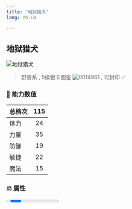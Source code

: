 ```yaml
---
title: '地狱猎犬'
lang: zh-CN

---
```


<RouterBack />

## 地狱猎犬

![地狱猎犬](https://user-images.githubusercontent.com/78347270/115937641-6422f780-a4d3-11eb-9153-37903518b5e2.gif) 

> 野兽系 , 5级银卡图鉴 ![0014961](https://user-images.githubusercontent.com/78347270/115963858-4e0d4980-a55c-11eb-87f1-acea62ff25da.gif) , 可封印 ✅ 


### 💪 能力数值

| 总档次       | 115            |
| :----------- |:-------------:|
| 体力      | 24   <Stars :number="2.5" />  |
| 力量      | 35   <Stars :number="3.5" />  |
| 防御      | 19  <Stars :number="2" />  | 
| 敏捷      | 22  <Stars :number="2" />  | 
| 魔法      | 15  <Stars :number="1.5" />   | 


### ⚖️ 属性

<Progress earth :number="0" />

<Progress water :number="0" />

<Progress fire :number="6" />

<Progress wind :number="4" />

### ✨ 技能栏 <Strong>7个</Strong>

- 攻击
- 防御

### 👶 1级出现点

- 无



